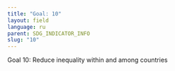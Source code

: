 ```yaml
---
title: "Goal: 10"
layout: field
language: ru
parent: SDG_INDICATOR_INFO
slug: "10"
---
```

Goal 10: Reduce inequality within and among countries